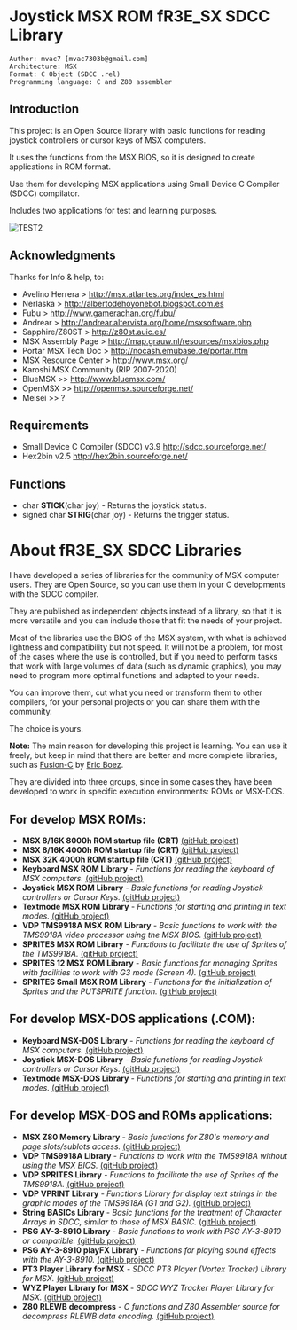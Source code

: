 # Joystick MSX ROM fR3E_SX SDCC Library

```
Author: mvac7 [mvac7303b@gmail.com]
Architecture: MSX
Format: C Object (SDCC .rel)
Programming language: C and Z80 assembler
```



## Introduction

This project is an Open Source library with basic functions for reading joystick controllers or cursor keys of MSX computers.

It uses the functions from the MSX BIOS, so it is designed to create applications in ROM format.
  
Use them for developing MSX applications using Small Device C Compiler (SDCC) compilator.

Includes two applications for test and learning purposes.

![TEST2](https://user-images.githubusercontent.com/5410950/101158049-63c0b780-362b-11eb-9f41-49ba2e8ceb13.png)


## Acknowledgments
  
Thanks for Info & help, to:

* Avelino Herrera > http://msx.atlantes.org/index_es.html
* Nerlaska > http://albertodehoyonebot.blogspot.com.es
* Fubu > http://www.gamerachan.org/fubu/
* Andrear > http://andrear.altervista.org/home/msxsoftware.php
* Sapphire/Z80ST > http://z80st.auic.es/
* MSX Assembly Page > http://map.grauw.nl/resources/msxbios.php
* Portar MSX Tech Doc > http://nocash.emubase.de/portar.htm
* MSX Resource Center > http://www.msx.org/
* Karoshi MSX Community (RIP 2007-2020)
* BlueMSX >> http://www.bluemsx.com/
* OpenMSX >> http://openmsx.sourceforge.net/
* Meisei  >> ?



## Requirements

* Small Device C Compiler (SDCC) v3.9 http://sdcc.sourceforge.net/
* Hex2bin v2.5 http://hex2bin.sourceforge.net/ 



## Functions

* char **STICK**(char joy) - Returns the joystick status.
* signed char **STRIG**(char joy) - Returns the trigger status.
 
 
# About fR3E_SX SDCC Libraries

I have developed a series of libraries for the community of MSX computer users. 
They are Open Source, so you can use them in your C developments with the SDCC compiler.

They are published as independent objects instead of a library, so that it is more versatile and you can include those that fit the needs of your project. 

Most of the libraries use the BIOS of the MSX system, with what is achieved lightness and compatibility but not speed. 
It will not be a problem, for most of the cases where the use is controlled, but if you need to perform tasks that work with large volumes of data (such as dynamic graphics), you may need to program more optimal functions and adapted to your needs.

You can improve them, cut what you need or transform them to other compilers, for your personal projects or you can share them with the community. 

The choice is yours.

**Note:** The main reason for developing this project is learning. 
You can use it freely, but keep in mind that there are better and more complete libraries, such as [Fusion-C](https://github.com/ericb59/Fusion-C-v1.2) by [Eric Boez](https://github.com/ericb59). 

They are divided into three groups, since in some cases they have been developed to work in specific execution environments: ROMs or MSX-DOS.

## For develop MSX ROMs:

- **MSX 8/16K 8000h ROM startup file (CRT)** [(gitHub project)](https://github.com/mvac7/SDCC_startup_MSX816kROM8000)
- **MSX 8/16K 4000h ROM startup file (CRT)** [(gitHub project)](https://github.com/mvac7/SDCC_startup_MSX816kROM4000)
- **MSX 32K 4000h ROM startup file (CRT)** [(gitHub project)](https://github.com/mvac7/SDCC_startup_MSX32kROM4000)
- **Keyboard MSX ROM Library** - _Functions for reading the keyboard of MSX computers._ [(gitHub project)](https://github.com/mvac7/SDCC_KEYBOARD_MSXROM_Lib)
- **Joystick MSX ROM Library** - _Basic functions for reading Joystick controllers or Cursor Keys._ [(gitHub project)](https://github.com/mvac7/SDCC_JOYSTICK_MSXROM_Lib)
- **Textmode MSX ROM Library** - _Functions for starting and printing in text modes._ [(gitHub project)](https://github.com/mvac7/SDCC_TEXTMODE_MSXROM_Lib)
- **VDP TMS9918A MSX ROM Library** - _Basic functions to work with the TMS9918A video processor using the MSX BIOS._ [(gitHub project)](https://github.com/mvac7/SDCC_VDP_TMS9918A_MSXROM_Lib)
- **SPRITES MSX ROM Library** - _Functions to facilitate the use of Sprites of the TMS9918A._ [(gitHub project)](https://github.com/mvac7/SDCC_VDP_SPRITES_MSXROM_Lib)
- **SPRITES 12 MSX ROM Library** - _Basic functions for managing Sprites with facilities to work with G3 mode (Screen 4)._ [(gitHub project)](https://github.com/mvac7/SDCC_VDP_SPRITES_12_MSXROM_Lib)
- **SPRITES Small MSX ROM Library** - _Functions for the initialization of Sprites and the PUTSPRITE function._ [(gitHub project)](https://github.com/mvac7/SDCC_VDP_SPRITES_S_MSXROM_Lib)


## For develop MSX-DOS applications (.COM):

- **Keyboard MSX-DOS Library** - _Functions for reading the keyboard of MSX computers._ [(gitHub project)](https://github.com/mvac7/SDCC_KEYBOARD_MSXDOS_Lib)
- **Joystick MSX-DOS Library** - _Basic functions for reading Joystick controllers or Cursor Keys._ [(gitHub project)](https://github.com/mvac7/SDCC_JOYSTICK_MSXDOS_Lib)
- **Textmode MSX-DOS Library** - _Functions for starting and printing in text modes._ [(gitHub project)](https://github.com/mvac7/SDCC_TEXTMODE_MSXDOS_Lib)


## For develop MSX-DOS and ROMs applications:

- **MSX Z80 Memory Library** - _Basic functions for Z80's memory and page slots/sublots access._ [(gitHub project)](https://github.com/mvac7/SDCC_MEMORY_MSX_Lib)
- **VDP TMS9918A Library** - _Functions to work with the TMS9918A without using the MSX BIOS._ [(gitHub project)](https://github.com/mvac7/SDCC_VDP_TMS9918A_Lib) 
- **VDP SPRITES Library** - _Functions to facilitate the use of Sprites of the TMS9918A._ [(gitHub project)](https://github.com/mvac7/SDCC_VDP_SPRITES_Lib)
- **VDP VPRINT Library** - _Functions Library for display text strings in the graphic modes of the TMS9918A (G1 and G2)._ [(gitHub project)](https://github.com/mvac7/SDCC_VDP_VPRINT_Lib)
- **String BASICs Library** - _Basic functions for the treatment of Character Arrays in SDCC, similar to those of MSX BASIC._ [(gitHub project)](https://github.com/mvac7/SDCC_STRING_B_Lib)
- **PSG AY-3-8910 Library** - _Basic functions to work with PSG AY-3-8910 or compatible._ [(gitHub project)](https://github.com/mvac7/SDCC_AY38910_Lib)
- **PSG AY-3-8910 playFX Library** - _Functions for playing sound effects with the AY-3-8910._ [(gitHub project)](https://github.com/mvac7/SDCC_AY38910_playFX_Lib)
- **PT3 Player Library for MSX** - _SDCC PT3 Player (Vortex Tracker) Library for MSX._ [(gitHub project)](https://github.com/mvac7/SDCC_PT3player)
- **WYZ Player Library for MSX** - _SDCC WYZ Tracker Player Library for MSX._ [(gitHub project)](https://github.com/mvac7/SDCC_WYZplayer)
- **Z80 RLEWB decompress** - _C functions and Z80 Assembler source for decompress RLEWB data encoding._ [(gitHub project)](https://github.com/mvac7/Z80_RLEWB)
